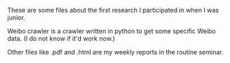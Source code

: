 These are some files about the first research I participated in when I was junior.

Weibo crawler is a crawler written in python to get some specific Weibo data. (I do not know if it'd work now.)

Other files like .pdf and .html are my weekly reports in the routine seminar.
